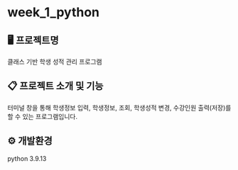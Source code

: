# week_1_python

## 🖥 프로젝트명
클래스 기반 학생 성적 관리 프로그램

## 📋 프로젝트 소개 및 기능
터미널 창을 통해 학생정보 입력, 학생정보, 조회, 학생성적 변경, 수강인원 출력(저장)를 할 수 있는 프로그램입니다.

## ⚙ 개발환경
python 3.9.13
